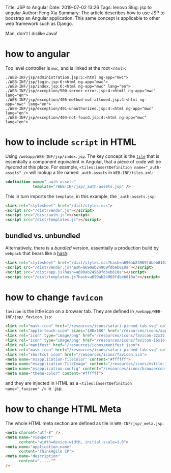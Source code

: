 Title: JSP to Angular
Date: 2019-07-02 13:26
Tags: lenovo
Slug: jsp to angular
Author: Feng Xia
Summary: The article describes how to use JSP to boostrap an Angular
  application. This same concept is applicable to other web framework
  such as Django.


Man, don't I dislike Java!

# how to angular

Top level controller is `mwc`, and is linked at the root `<html>`:

```
./WEB-INF/jsp/administration.jsp:5:<html ng-app="mwc">
./WEB-INF/jsp/login.jsp:6:<html ng-app="mwc">
./WEB-INF/jsp/index.jsp:6:<html ng-app="mwc" lang="en">
./WEB-INF/jsp/exception/500-server-error.jsp:4:<htmll ng-app="mwc" lang="en">
./WEB-INF/jsp/exception/405-method-not-allowed.jsp:4:<html ng-app="mwc" lang="en">
./WEB-INF/jsp/exception/401-unauthorized.jsp:4:<html ng-app="mwc" lang="en">
./WEB-INF/jsp/exception/404-not-found.jsp:4:<html ng-app="mwc" lang="en">
```

# how to include `script` in HTML

Using `/webapp/WEB-INF/jsp/index.jsp`. The key concept is the
[`tile`][1] that is essentially a component equivalent in Angular,
that a piece of code will be _injected_ at this place.  For example,
`<tiles:insertDefinition name="_auth-assets" />` will lookup a tile
named `_auth-assets` in `WEB-INF/tiles.xml`:

```xml
<definition name="_auth-assets"
            template="/WEB-INF/jsp/_auth-assets.jsp" />

```

This in turn imports the `template`, in this example, the
`_auth-assets.jsp`:

```html
<link rel="stylesheet" href="/dist/styles.css"> 
<script src="/dist/vendor.js"></script>
<script src="/dist/auth.js"></script>
<script src="/dist/templates.js"></script>
```

## bundled vs. unbundled

Alternatively, there is a _bundled_ version, essentially a production
build by `webpack` that bears like a [hash][2]:

```html
<link rel="stylesheet" href="/dist/styles.css?hash=a690ab24969fdbeb810a">
<script src="/dist/vendor.js?hash=a690ab24969fdbeb810a"></script>
<script src="/dist/app.js?hash=a690ab24969fdbeb810a"></script>
<script src="/dist/templates.js?hash=a690ab24969fdbeb810a"></script>
```

# how to change `favicon`

`favicon` is the little icon on a browser tab. They are defined in
`/webapp/WEB-INF/jsp/_favicon.jsp`:

```html
<link rel="mask-icon" href="/resources/icons/safari-pinned-tab.svg" color="#828181">
<link rel="apple-touch-icon" sizes="180x180" href="/resources/icons/apple-touch-icon.png">
<link rel="icon" type="image/png" href="/resources/icons/favicon-32x32.png" sizes="32x32">
<link rel="icon" type="image/png" href="/resources/icons/favicon-16x16.png" sizes="16x16">
<link rel="manifest" href="/resources/icons/manifest.json">
<link rel="mask-icon" href="/resources/icons/safari-pinned-tab.svg" color="#828181">
<link rel="shortcut icon" href="/resources/icons/favicon.ico">
<meta name="msapplication-TileColor" content="#ffffff">
<meta name="msapplication-TileImage" content="/resources/icons/mstile-144x144.png">
<meta name="msapplication-config" content="/resources/icons/browserconfig.xml">
<meta name="theme-color" content="#ffffff">
```

and they are injected in HTML as a `<tiles:insertDefinition
name="_favicon" />` in `.jsp.

# how to change HTML Meta

The whole HTML meta section are defined as tile in
`WEB-INF/jsp/_meta.jsp`:

```html
<meta charset="utf-8" />
<meta name="viewport"
      content="width=device-width, initial-scale=1.0">
<meta name="application-name"
      content="ThinkAgile CP">
<meta name="description"
      content=".....""
/>
```

[1]: https://tiles.apache.org/2.2/framework/tiles-jsp/tlddoc/tiles/insertDefinition.html
[2]: https://webpack.js.org/guides/caching/
